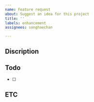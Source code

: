 ```yaml
---
name: Feature request
about: Suggest an idea for this project
title: ''
labels: enhancement
assignees: songhaechan

---
```


## Discription

## Todo
- [ ]

## ETC

